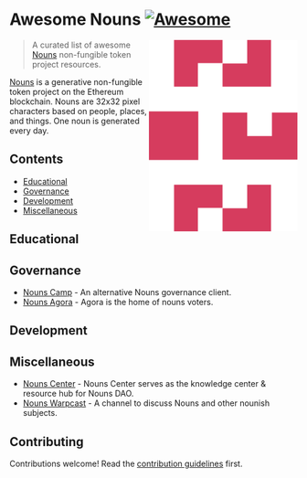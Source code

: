 # Awesome Nouns [![Awesome](https://awesome.re/badge.svg)](https://awesome.re)

<!--lint ignore double-link-->
[<img src="assets/nouns-logo.svg" align="right" width="260" alt="Nouns DAO">](https://nouns.wtf)

<!--lint ignore double-link-->
> A curated list of awesome [Nouns](https://nouns.wtf) non-fungible token project resources. 

<!--lint ignore double-link-->
[Nouns](https://nouns.wtf) is a generative non-fungible token project on the Ethereum blockchain.
Nouns are 32x32 pixel characters based on people, places, and things. One noun is generated every day.

## Contents

- [Educational](#educational)
- [Governance](#governance)
- [Development](#development)
- [Miscellaneous](#miscellaneous)

## Educational


## Governance
- [Nouns Camp](https://nouns.camp) - An alternative Nouns governance client.
- [Nouns Agora](https://www.nounsagora.com) - Agora is the home of nouns voters.


## Development


## Miscellaneous

- [Nouns Center](https://nouns.center/) - Nouns Center serves as the knowledge center & resource hub for Nouns DAO.
- [Nouns Warpcast](https://warpcast.com/~/channel/nouns) - A channel to discuss Nouns and other nounish subjects.

## Contributing

Contributions welcome! Read the [contribution guidelines](CONTRIBUTING.md) first.
